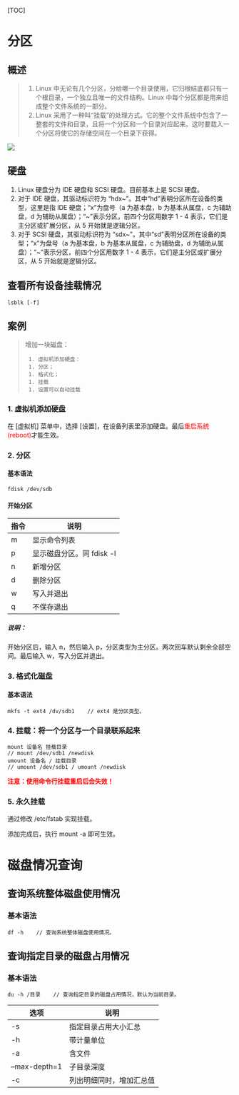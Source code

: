 [TOC]

# 分区

## 概述

> 1. Linux 中无论有几个分区，分给哪一个目录使用，它归根结底都只有一个根目录，一个独立且唯一的文件结构。Linux 中每个分区都是用来组成整个文件系统的一部分。
> 2. Linux 采用了一种叫“挂载”的处理方式。它的整个文件系统中包含了一整套的文件和目录，且将一个分区和一个目录对应起来。这时要载入一个分区将使它的存储空间在一个目录下获得。

![](?.png)

## 硬盘

1. Linux 硬盘分为 IDE 硬盘和 SCSI 硬盘。目前基本上是 SCSI 硬盘。
2. 对于 IDE 硬盘，其驱动标识符为 “hdx~”。其中“hd”表明分区所在设备的类型，这里是指 IDE 硬盘；“x”为盘号（a 为基本盘，b 为基本从属盘，c 为辅助盘，d 为辅助从属盘）；“~”表示分区，前四个分区用数字 1 - 4 表示，它们是主分区或扩展分区，从 5 开始就是逻辑分区。
3. 对于 SCSI 硬盘，其驱动标识符为 “sdx~”。其中“sd”表明分区所在设备的类型；“x”为盘号（a 为基本盘，b 为基本从属盘，c 为辅助盘，d 为辅助从属盘）；“~”表示分区，前四个分区用数字 1 - 4 表示，它们是主分区或扩展分区，从 5 开始就是逻辑分区。

## 查看所有设备挂载情况

```
lsblk [-f]
```

## 案例

> 增加一块磁盘：
> 
>      1. 虚拟机添加硬盘：
>      1. 分区；
>      1. 格式化；
>      1. 挂载
>      1. 设置可以自动挂载

### 1. 虚拟机添加硬盘

在 [虚拟机] 菜单中，选择 [设置]，在设备列表里添加硬盘。最后<span style="color: red">重启系统(reboot)</span>才能生效。

### 2. 分区

#### 基本语法

```
fdisk /dev/sdb
```

#### 开始分区

| 指令  | 说明                |
| --- | ----------------- |
| m   | 显示命令列表            |
| p   | 显示磁盘分区。同 fdisk -l |
| n   | 新增分区              |
| d   | 删除分区              |
| w   | 写入并退出             |
| q   | 不保存退出             |

##### 说明：

开始分区后，输入 n，然后输入 p，分区类型为主分区。两次回车默认剩余全部空间。最后输入 w，写入分区并退出。

### 3. 格式化磁盘

#### 基本语法

```
mkfs -t ext4 /dv/sdb1    // ext4 是分区类型。
```

### 4. 挂载：将一个分区与一个目录联系起来

```
mount 设备名 挂载目录
// mount /dev/sdb1 /newdisk
umount 设备名 / 挂载目录
// umount /dev/sdb1 / umount /newdisk
```

**<span style="color: red">注意：使用命令行挂载重启后会失效！</span>**

### 5. 永久挂载

通过修改 /etc/fstab 实现挂载。

添加完成后，执行 mount -a 即可生效。

# 磁盘情况查询

## 查询系统整体磁盘使用情况

### 基本语法

```
df -h    // 查询系统整体磁盘使用情况。
```

## 查询指定目录的磁盘占用情况

### 基本语法

```
du -h /目录    // 查询指定目录的磁盘占用情况，默认为当前目录。
```

| 选项           | 说明           |
| ------------ | ------------ |
| -s           | 指定目录占用大小汇总   |
| -h           | 带计量单位        |
| -a           | 含文件          |
| –max-depth=1 | 子目录深度        |
| -c           | 列出明细同时，增加汇总值 |
